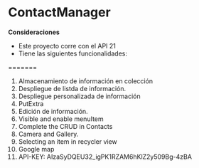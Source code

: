# ContactManager

**Consideraciones**
- Este proyecto corre con el API 21
- Tiene las siguientes funcionalidades:


=======
1. Almacenamiento de información en colección
2. Despliegue de listda de información. 
3. Despliegue personalizada de información
4. PutExtra
5. Edición de información.
6. Visible and enable menuItem 
7. Complete the CRUD in Contacts
8. Camera and Gallery.
9. Selecting an item in recycler view
10. Google map
11. API-KEY:  AIzaSyDQEU32_igPK1RZAM6hKlZ2y509Bg-4zBA


  



